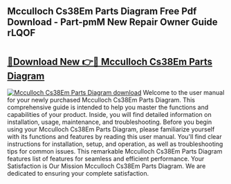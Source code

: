 ## Mcculloch Cs38Em Parts Diagram Free Pdf Download - Part-pmM New Repair Owner Guide rLQOF

# <h2><a href="http://dfm5bw.blite.top/?on=Mcculloch+Cs38Em+Parts+Diagram">🔗Download New 👉🔴 Mcculloch Cs38Em Parts Diagram</a></h2>

[![Mcculloch Cs38Em Parts Diagram download](https://i.imgur.com/lujVjoI.png)](http://dfm5bw.blite.top/?on=Mcculloch+Cs38Em+Parts+Diagram)
Welcome to the user manual for your newly purchased Mcculloch Cs38Em Parts Diagram. This comprehensive guide is intended to help you master the functions and capabilities of your product. Inside, you will find detailed information on installation, usage, maintenance, and troubleshooting. Before you begin using your Mcculloch Cs38Em Parts Diagram, please familiarize yourself with its functions and features by reading this user manual. You'll find clear instructions for installation, setup, and operation, as well as troubleshooting tips for common issues. This remarkable Mcculloch Cs38Em Parts Diagram features list of features for seamless and efficient performance. Your Satisfaction is Our Mission Mcculloch Cs38Em Parts Diagram. We are dedicated to ensuring your complete satisfaction.
